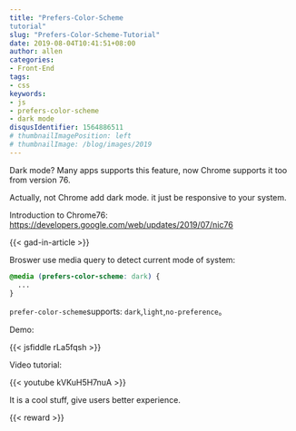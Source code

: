 ```yaml
---
title: "Prefers-Color-Scheme
tutorial"
slug: "Prefers-Color-Scheme-Tutorial"
date: 2019-08-04T10:41:51+08:00
author: allen
categories:
- Front-End
tags:
- css
keywords:
- js
- prefers-color-scheme
- dark mode
disqusIdentifier: 1564886511
# thumbnailImagePosition: left
# thumbnailImage: /blog/images/2019
---
```


Dark mode? Many apps supports this feature, now Chrome supports it too from version 76.

<!--more-->

Actually, not Chrome add dark mode. it just be responsive to your system.

Introduction to Chrome76: https://developers.google.com/web/updates/2019/07/nic76

{{< gad-in-article >}}

Broswer use media query to detect current mode of system:

```css
@media (prefers-color-scheme: dark) {
  ...
}
```

`prefer-color-scheme`supports: `dark`,`light`,`no-preference`。

Demo:

{{< jsfiddle rLa5fqsh >}}

Video tutorial:

{{< youtube kVKuH5H7nuA >}}

It is a cool stuff, give users better experience.

<!-- {{< embed-caniuse css-placeholder-shown >}} -->
{{< reward >}}
